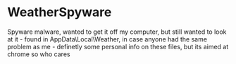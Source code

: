 # WeatherSpyware
 Spyware malware, wanted to get it off my computer, but still wanted to look at it - found in AppData\Local\Weather, in case anyone had the same problem as me - definetly some personal info on these files, but its aimed at chrome so who cares
